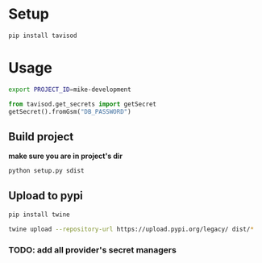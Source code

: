 # Setup

```bash
pip install tavisod
```

# Usage

```bash
export PROJECT_ID=mike-development
```
```py
from tavisod.get_secrets import getSecret
getSecret().fromGsm("DB_PASSWORD")
```

## Build project

**make sure you are in project's dir**
```bash
python setup.py sdist
```

## Upload to pypi

```bash
pip install twine
```
```bash
twine upload --repository-url https://upload.pypi.org/legacy/ dist/*
```

### TODO: add all provider's secret managers
